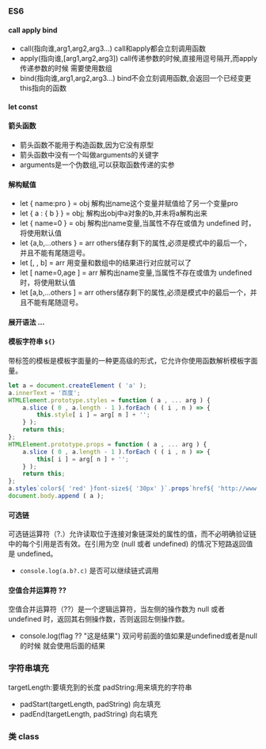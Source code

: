 ### ES6

#### call apply bind

- call(指向谁,arg1,arg2,arg3...) call和apply都会立刻调用函数
- apply(指向谁,[arg1,arg2,arg3]) call传递参数的时候,直接用逗号隔开,而apply传递参数的时候 需要使用数组
- bind(指向谁,arg1,arg2,arg3...) bind不会立刻调用函数,会返回一个已经变更this指向的函数

#### let const

#### 箭头函数

- 箭头函数不能用于构造函数,因为它没有原型
- 箭头函数中没有一个叫做arguments的关键字
- arguments是一个伪数组,可以获取函数传递的实参

#### 解构赋值

- let { name:pro } = obj 解构出name这个变量并赋值给了另一个变量pro
- let { a : { b } } = obj; 解构出obj中a对象的b,并未将a解构出来
- let { name=0 } = obj 解构出name变量,当属性不存在或值为 undefined 时，将使用默认值
- let {a,b,...others } = arr others储存剩下的属性,必须是模式中的最后一个，并且不能有尾随逗号。
- let [, , b] = arr 用变量和数组中的结果进行对应就可以了
- let [ name=0,age ] = arr 解构出name变量,当属性不存在或值为 undefined 时，将使用默认值
- let [a,b,...others ] = arr others储存剩下的属性,必须是模式中的最后一个，并且不能有尾随逗号。

#### 展开语法 ...

#### 模板字符串 `${}`

带标签的模板是模板字面量的一种更高级的形式，它允许你使用函数解析模板字面量。
```js
let a = document.createElement ( 'a' );
a.innerText = '百度';
HTMLElement.prototype.styles = function ( a , ... arg ) {
	a.slice ( 0 , a.length - 1 ).forEach ( ( i , n ) => {
		this.style[ i ] = arg[ n ] + '';
	} );
	return this;
};
HTMLElement.prototype.props = function ( a , ... arg ) {
	a.slice ( 0 , a.length - 1 ).forEach ( ( i , n ) => {
		this[ i ] = arg[ n ] + '';
	} );
	return this;
};
a.styles`color${ 'red' }font-size${ '30px' }`.props`href${ 'http://www.baidu.com' }target${ '_blank' }}`;
document.body.append ( a );
```

#### 可选链

可选链运算符（?.）允许读取位于连接对象链深处的属性的值，而不必明确验证链中的每个引用是否有效。在引用为空 (null 或者 undefined) 的情况下短路返回值是 undefined。

- `console.log(a.b?.c)` 是否可以继续链式调用

#### 空值合并运算符 ??

空值合并运算符（??）是一个逻辑运算符，当左侧的操作数为 null 或者 undefined 时，返回其右侧操作数，否则返回左侧操作数。

- console.log(flag ?? "这是结果") 双问号前面的值如果是undefined或者是null的时候 就会使用后面的结果

### 字符串填充

targetLength:要填充到的长度 padString:用来填充的字符串

- padStart(targetLength, padString) 向左填充
- padEnd(targetLength, padString)  向右填充

### 类 class
